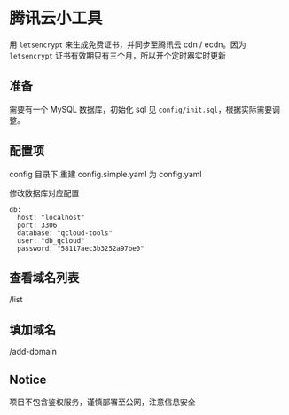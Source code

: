 # 腾讯云小工具

用 `letsencrypt` 来生成免费证书，并同步至腾讯云 cdn / ecdn。因为 `letsencrypt` 证书有效期只有三个月，所以开个定时器实时更新  

## 准备

需要有一个 MySQL 数据库，初始化 sql 见 `config/init.sql`，根据实际需要调整。

## 配置项

config 目录下,重建 config.simple.yaml 为 config.yaml

修改数据库对应配置

```
db:
  host: "localhost"
  port: 3306
  database: "qcloud-tools"
  user: "db_qcloud"
  password: "58117aec3b3252a97be0"

```

## 查看域名列表

/list

## 填加域名

/add-domain

## Notice

项目不包含鉴权服务，谨慎部署至公网，注意信息安全